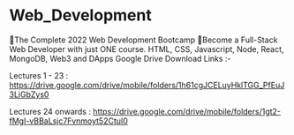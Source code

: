 # Web_Development
🔰The Complete 2022 Web Development Bootcamp  💯Become a Full-Stack Web Developer with just ONE course. HTML, CSS, Javascript, Node, React, MongoDB, Web3 and DApps
Google Drive Download Links :- 

Lectures 1 - 23 :
https://drive.google.com/drive/mobile/folders/1h61cgJCELuyHklTGG_PfEuJ3LiGbZys0

Lectures 24 onwards :
https://drive.google.com/drive/mobile/folders/1gt2-fMgI-vBBaLsjc7Fvnmoyt52CtuI0

